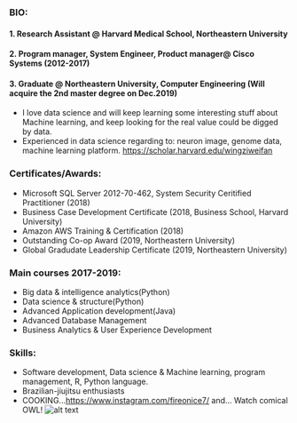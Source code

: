 ### BIO:
#### 1. Research Assistant @ Harvard Medical School, Northeastern University
#### 2. Program manager, System Engineer, Product manager@ Cisco Systems (2012-2017)
#### 3. Graduate @ Northeastern University, Computer Engineering (Will acquire the 2nd master degree on Dec.2019) 

*  I love data science and will keep learning some interesting stuff about Machine learning, and keep looking for the real value could be digged by data. 
* Experienced in data science regarding to: neuron image, genome data, machine learning platform.
https://scholar.harvard.edu/wingziweifan

### Certificates/Awards:  
* Microsoft SQL Server 2012-70-462, System Security Ceritified Practitioner (2018)  
* Business Case Development Certificate (2018, Business School, Harvard University)  
* Amazon AWS Training & Certification (2018)  
* Outstanding Co-op Award (2019, Northeastern University)
* Global Gradudate Leadership Certificate (2019, Northeastern University)

### Main courses 2017-2019:  
* Big data & intelligence analytics(Python)  
* Data science & structure(Python)  
* Advanced Application development(Java)  
* Advanced Database Management  
* Business Analytics & User Experience Development
            
### Skills:  
*  Software development, Data science & Machine learning, program management, R, Python language.
*  Brazilian-jiujitsu enthusiasts
*  COOKING...https://www.instagram.com/fireonice7/ and... Watch comical OWL! ![alt text](https://i0.wp.com/www.whats-your-sign.com/wp-content/uploads/2018/01/AnimalSymbolismOwl1.jpg)


